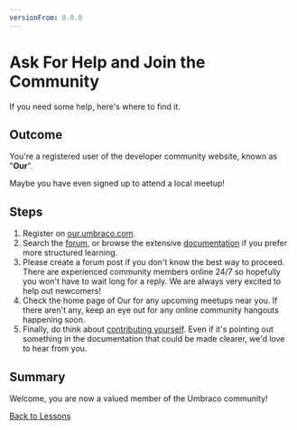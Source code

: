```yaml
---
versionFrom: 8.0.0
---
```


# Ask For Help and Join the Community

If you need some help, here's where to find it.

## Outcome

You're a registered user of the developer community website, known as "**Our**".

Maybe you have even signed up to attend a local meetup!

## Steps

1. Register on [our.umbraco.com](https://our.umbraco.com/member/Signup).
2. Search the [forum](https://our.umbraco.com/forum/), or browse the extensive [documentation](https://our.umbraco.com/documentation/) if you prefer more structured learning.
3. Please create a forum post if you don't know the best way to proceed. There are experienced community members online 24/7 so hopefully you won't have to wait long for a reply.  We are always very excited to help out newcomers!
4. Check the home page of Our for any upcoming meetups near you. If there aren't any, keep an eye out for any online community hangouts happening soon.
5. Finally, do think about [contributing yourself](https://our.umbraco.com/contribute/). Even if it's pointing out something in the documentation that could be made clearer, we'd love to hear from you.

## Summary

Welcome, you are now a valued member of the Umbraco community!

[Back to Lessons](../index.md)
